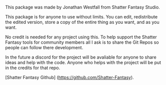 This package was made by Jonathan Westfall from Shatter Fantasy Studio.

This package is for anyone to use without limits.
You can edit, redistribute the edited version, store a copy of the entire thing as you want, and as you want.

No credit is needed for any project using this. To help support the Shatter Fantasy tools for community members all I ask is to share the Git Repos so people can follow there development. 

In the future a discord for the project will be avaliable for anyone to share ideas and help with the code. Anyone who helps with the project will be put in the credits for that repo. 

[Shatter Fantasy Github] (https://github.com/Shatter-Fantasy).


